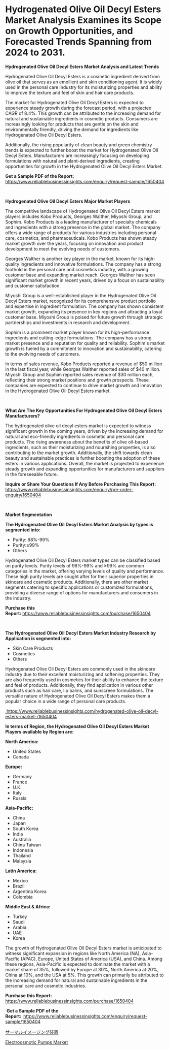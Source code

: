 <p><h1>Hydrogenated Olive Oil Decyl Esters Market Analysis Examines its Scope on Growth Opportunities, and Forecasted Trends Spanning from 2024 to 2031.</h1></p><p><strong>Hydrogenated Olive Oil Decyl Esters Market Analysis and Latest Trends</strong></p>
<p><p>Hydrogenated Olive Oil Decyl Esters is a cosmetic ingredient derived from olive oil that serves as an emollient and skin conditioning agent. It is widely used in the personal care industry for its moisturizing properties and ability to improve the texture and feel of skin and hair care products.</p><p>The market for Hydrogenated Olive Oil Decyl Esters is expected to experience steady growth during the forecast period, with a projected CAGR of 8.4%. This growth can be attributed to the increasing demand for natural and sustainable ingredients in cosmetic products. Consumers are increasingly looking for products that are gentle on the skin and environmentally friendly, driving the demand for ingredients like Hydrogenated Olive Oil Decyl Esters.</p><p>Additionally, the rising popularity of clean beauty and green chemistry trends is expected to further boost the market for Hydrogenated Olive Oil Decyl Esters. Manufacturers are increasingly focusing on developing formulations with natural and plant-derived ingredients, creating opportunities for growth in the Hydrogenated Olive Oil Decyl Esters Market.</p></p>
<p><strong>Get a Sample PDF of the Report:&nbsp;</strong> <a href="https://www.reliablebusinessinsights.com/enquiry/request-sample/1650404">https://www.reliablebusinessinsights.com/enquiry/request-sample/1650404</a></p>
<p>&nbsp;</p>
<p><strong>Hydrogenated Olive Oil Decyl Esters Major Market Players</strong></p>
<p><p>The competitive landscape of Hydrogenated Olive Oil Decyl Esters market players includes Kobo Products, Georges Walther, Miyoshi Group, and Sophim. Kobo Products is a leading manufacturer of specialty chemicals and ingredients with a strong presence in the global market. The company offers a wide range of products for various industries including personal care, cosmetics, and pharmaceuticals. Kobo Products has shown steady market growth over the years, focusing on innovation and product development to meet the evolving needs of customers.</p><p>Georges Walther is another key player in the market, known for its high-quality ingredients and innovative formulations. The company has a strong foothold in the personal care and cosmetics industry, with a growing customer base and expanding market reach. Georges Walther has seen significant market growth in recent years, driven by a focus on sustainability and customer satisfaction.</p><p>Miyoshi Group is a well-established player in the Hydrogenated Olive Oil Decyl Esters market, recognized for its comprehensive product portfolio and expertise in ingredient formulation. The company has shown consistent market growth, expanding its presence in key regions and attracting a loyal customer base. Miyoshi Group is poised for future growth through strategic partnerships and investments in research and development.</p><p>Sophim is a prominent market player known for its high-performance ingredients and cutting-edge formulations. The company has a strong market presence and a reputation for quality and reliability. Sophim's market growth is fueled by a commitment to innovation and sustainability, catering to the evolving needs of customers.</p><p>In terms of sales revenue, Kobo Products reported a revenue of $50 million in the last fiscal year, while Georges Walther reported sales of $40 million. Miyoshi Group and Sophim reported sales revenue of $30 million each, reflecting their strong market positions and growth prospects. These companies are expected to continue to drive market growth and innovation in the Hydrogenated Olive Oil Decyl Esters market.</p></p>
<p>&nbsp;</p>
<p><strong>What Are The Key Opportunities For Hydrogenated Olive Oil Decyl Esters Manufacturers?</strong></p>
<p><p>The hydrogenated olive oil decyl esters market is expected to witness significant growth in the coming years, driven by the increasing demand for natural and eco-friendly ingredients in cosmetic and personal care products. The rising awareness about the benefits of olive oil-based ingredients, such as their moisturizing and nourishing properties, is also contributing to the market growth. Additionally, the shift towards clean beauty and sustainable practices is further boosting the adoption of these esters in various applications. Overall, the market is projected to experience steady growth and expanding opportunities for manufacturers and suppliers in the foreseeable future.</p></p>
<p><strong>Inquire or Share Your Questions If Any Before Purchasing This Report:</strong> <a href="https://www.reliablebusinessinsights.com/enquiry/pre-order-enquiry/1650404">https://www.reliablebusinessinsights.com/enquiry/pre-order-enquiry/1650404</a></p>
<p>&nbsp;</p>
<p><strong>Market Segmentation</strong></p>
<p><strong>The Hydrogenated Olive Oil Decyl Esters Market Analysis by types is segmented into:</strong></p>
<p><ul><li>Purity: 98%-99%</li><li>Purity:≥99%</li><li>Others</li></ul></p>
<p><p>Hydrogenated Olive Oil Decyl Esters market types can be classified based on purity levels. Purity levels of 98%-99% and ≥99% are common categories in the market, offering varying levels of quality and performance. These high purity levels are sought after for their superior properties in skincare and cosmetic products. Additionally, there are other market segments catering to specific applications or customized formulations, providing a diverse range of options for manufacturers and consumers in the industry.</p></p>
<p><strong>Purchase this Report:&nbsp;</strong><a href="https://www.reliablebusinessinsights.com/purchase/1650404">https://www.reliablebusinessinsights.com/purchase/1650404</a></p>
<p>&nbsp;</p>
<p><strong>The Hydrogenated Olive Oil Decyl Esters Market Industry Research by Application is segmented into:</strong></p>
<p><ul><li>Skin Care Products</li><li>Cosmetics</li><li>Others</li></ul></p>
<p><p>Hydrogenated Olive Oil Decyl Esters are commonly used in the skincare industry due to their excellent moisturizing and softening properties. They are also frequently used in cosmetics for their ability to enhance the texture and feel of products. Additionally, they find application in various other products such as hair care, lip balms, and sunscreen formulations. The versatile nature of Hydrogenated Olive Oil Decyl Esters makes them a popular choice in a wide range of personal care products.</p></p>
<p><a href="https://www.reliablebusinessinsights.com/hydrogenated-olive-oil-decyl-esters-market-r1650404">&nbsp;https://www.reliablebusinessinsights.com/hydrogenated-olive-oil-decyl-esters-market-r1650404</a></p>
<p><strong>In terms of Region, the Hydrogenated Olive Oil Decyl Esters Market Players available by Region are:</strong></p>
<p>
    <p> <strong> North America: </strong>
        <ul>
            <li>United States</li>
            <li>Canada</li>
        </ul>
        </p> 
    <p> <strong> Europe: </strong>
        <ul>
            <li>Germany</li>
            <li>France</li>
            <li>U.K.</li>
            <li>Italy</li>
            <li>Russia</li>
        </ul>
        </p> 
    <p> <strong> Asia-Pacific: </strong>
        <ul>
            <li>China</li>
            <li>Japan</li>
            <li>South Korea</li>
            <li>India</li>
            <li>Australia</li>
            <li>China Taiwan</li>
            <li>Indonesia</li>
            <li>Thailand</li>
            <li>Malaysia</li>
        </ul>
        </p> 
    <p> <strong> Latin America: </strong>
        <ul>
            <li>Mexico</li>
            <li>Brazil</li>
            <li>Argentina Korea</li>
            <li>Colombia</li>
        </ul>
        </p> 
    <p> <strong> Middle East & Africa: </strong>
        <ul>
            <li>Turkey</li>
            <li>Saudi</li>
            <li>Arabia</li>
            <li>UAE</li>
            <li>Korea</li>
        </ul>
    </p>
    </p>
<p><p>The growth of Hydrogenated Olive Oil Decyl Esters market is anticipated to witness significant expansion in regions like North America (NA), Asia-Pacific (APAC), Europe, United States of America (USA), and China. Among these regions, Asia-Pacific is expected to dominate the market with a market share of 35%, followed by Europe at 30%, North America at 20%, China at 10%, and the USA at 5%. This growth can primarily be attributed to the increasing demand for natural and sustainable ingredients in the personal care and cosmetic industries.</p></p>
<p><strong>Purchase this Report: </strong><a href="https://www.reliablebusinessinsights.com/purchase/1650404">https://www.reliablebusinessinsights.com/purchase/1650404</a></p>
<p>&nbsp;<strong>Get a Sample PDF of the Report:&nbsp;&nbsp;</strong><a href="https://www.reliablebusinessinsights.com/enquiry/request-sample/1650404">https://www.reliablebusinessinsights.com/enquiry/request-sample/1650404</a></p>
<p><strong></strong></p>
<p><p><a href="https://github.com/ksxzwxabcuynh011/Market-Research-Report-List-3/blob/main/86087691226.md">サーマルイメージング装置</a></p><p><a href="https://github.com/gerrikabranch52024/Market-Research-Report-List-1/blob/main/electroosmotic-pumps-market.md">Electroosmotic Pumps Market</a></p></p>